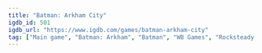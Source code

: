 ```yaml
---
title: "Batman: Arkham City"
igdb_id: 501
igdb_url: "https://www.igdb.com/games/batman-arkham-city"
tag: ["Main game", "Batman: Arkham", "Batman", "WB Games", "Rocksteady Studios", "DC Entertainment", "Hack and slash/Beat 'em up", "Adventure", "Single player", "Third person", "Action", "Stealth", "Open world"]
---
```

